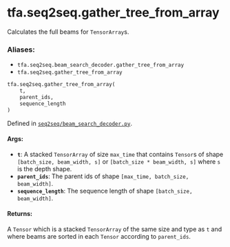 <div itemscope itemtype="http://developers.google.com/ReferenceObject">
<meta itemprop="name" content="tfa.seq2seq.gather_tree_from_array" />
<meta itemprop="path" content="Stable" />
</div>

# tfa.seq2seq.gather_tree_from_array

Calculates the full beams for `TensorArray`s.

### Aliases:

* `tfa.seq2seq.beam_search_decoder.gather_tree_from_array`
* `tfa.seq2seq.gather_tree_from_array`

``` python
tfa.seq2seq.gather_tree_from_array(
    t,
    parent_ids,
    sequence_length
)
```



Defined in [`seq2seq/beam_search_decoder.py`](https://github.com/tensorflow/addons/tree/r0.3/tensorflow_addons/seq2seq/beam_search_decoder.py).

<!-- Placeholder for "Used in" -->

#### Args:

* <b>`t`</b>: A stacked `TensorArray` of size `max_time` that contains `Tensor`s of
    shape `[batch_size, beam_width, s]` or `[batch_size * beam_width, s]`
    where `s` is the depth shape.
* <b>`parent_ids`</b>: The parent ids of shape `[max_time, batch_size, beam_width]`.
* <b>`sequence_length`</b>: The sequence length of shape `[batch_size, beam_width]`.


#### Returns:

A `Tensor` which is a stacked `TensorArray` of the same size and type as
`t` and where beams are sorted in each `Tensor` according to
`parent_ids`.